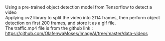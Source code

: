 Using a pre-trained object detection model from Tensorflow to detect a video <br/>
Applying cv2 library to split the video into 2114 frames, then perform object detection on first 200 frames, 
and store it as a gif file. 
<br/>
The traffic.mp4 file is from the github link : https://github.com/OlafenwaMoses/ImageAI/tree/master/data-videos
